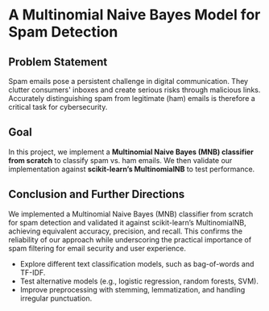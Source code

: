 # A Multinomial Naive Bayes Model for Spam Detection

## Problem Statement  
Spam emails pose a persistent challenge in digital communication. They clutter consumers' inboxes and create serious risks through malicious links. Accurately distinguishing spam from legitimate (ham) emails is therefore a critical task for cybersecurity.

## Goal
In this project, we implement a **Multinomial Naive Bayes (MNB) classifier from scratch** to classify spam vs. ham emails. We then validate our implementation against **scikit-learn’s MultinomialNB** to test performance.


## Conclusion and Further Directions 
We implemented a Multinomial Naive Bayes (MNB) classifier from scratch for spam detection and validated it against scikit-learn’s MultinomialNB, achieving equivalent accuracy, precision, and recall. This confirms the reliability of our approach while underscoring the practical importance of spam filtering for email security and user experience.  
- Explore different text classification models, such as bag-of-words and TF-IDF. 
- Test alternative models (e.g., logistic regression, random forests, SVM). 
- Improve preprocessing with stemming, lemmatization, and handling irregular punctuation.
